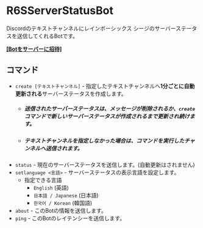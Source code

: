 # R6SServerStatusBot
Discordのテキストチャンネルにレインボーシックス シージのサーバーステータスを送信してくれるBotです。

[**[Botをサーバーに招待]**](https://discord.com/api/oauth2/authorize?client_id=990497421488451615&permissions=76800&scope=bot%20applications.commands)

## コマンド
- `create [テキストチャンネル]` - 指定したテキストチャンネルへ**1分ごとに自動更新される**サーバーステータスを作成します。
	- ##### 送信されたサーバーステータスは、メッセージが削除されるか、`create` コマンドで新しいサーバーステータスが作成されるまで更新され続けます。
	- ##### テキストチャンネルを指定しなかった場合は、コマンドを実行したチャンネルへ送信されます。
- `status` - 現在のサーバーステータスを送信します。(自動更新はされません)
- `setlanguage <言語>` - サーバーステータスの表示言語を設定します。
	- 指定できる言語
		- `English` (英語)
		- `日本語 / Japanese` (日本語)
		- `한국어 / Korean` (韓国語)
- `about` - このBotの情報を送信します。
- `ping` - このBotのレイテンシーを送信します。
